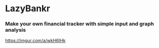 # LazyBankr 
### Make your own financial tracker with simple input and graph analysis

https://imgur.com/a/wkH6lHk

